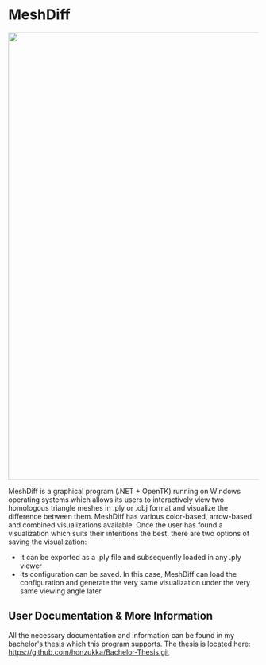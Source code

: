 # MeshDiff

<img width=900 src="https://user-images.githubusercontent.com/24512922/39631306-1ce815c2-4fb2-11e8-86b0-6ad68a50663b.png">

MeshDiff is a graphical program (.NET + OpenTK) running on Windows operating systems which
allows its users to interactively view two homologous triangle meshes in .ply
or .obj format and visualize the difference between them. MeshDiff has various
color-based, arrow-based and combined visualizations available. Once the user
has found a visualization which suits their intentions the best, there are two
options of saving the visualization:

- It can be exported as a .ply file and subsequently loaded in any .ply viewer
- Its configuration can be saved. In this case, MeshDiff can load the configuration
and generate the very same visualization under the very same
viewing angle later

## User Documentation & More Information

All the necessary documentation and information can be found in my bachelor's thesis which this program supports. The thesis is located here: https://github.com/honzukka/Bachelor-Thesis.git
